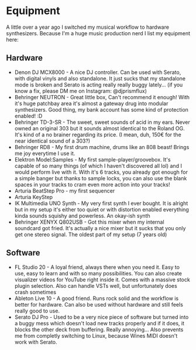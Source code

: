 # Equipment

A little over a year ago I switched my musical workflow to hardware synthesizers. Because I'm a huge music production nerd I list my equipment here:

## Hardware

* Denon DJ MCX8000 - A nice DJ controller. Can be used with Serato, with digital vinyls and also standalone. It just sucks that my standalone mode is broken and Serato is acting really really buggy lately... (if you know a fix, please DM me on Instagram: @djprismflux)
* Behringer NEUTRON - Great little box, Can't recommend it enough! With it's huge patchbay area it's almost a gateway drug into modular synthesizers. Good thing, my bank account has some kind of protection enabled! :D
* Behringer TD-3-SR - The sweet, sweet sounds of acid in my ears. Never owned an original 303 but it sounds almost identical to the Roland OG. It's kind of a no brainer regarding its price. (I mean, duh, 150€ for the near identical sound of a 303?)
* Behringer RD8 - My first drum machine, drums like an 808 beast! Brings me joy everytime I use it.
* Elektron Model:Samples - My first sample-player/groovebox. It's capable of so many things (of which I haven't discovered all lol) and I would perform live with it. With it's 6 tracks, you already got enough for a simple banger but thanks to sample locks, you can also use the blank spaces in your tracks to cram even more action into your tracks!
* Arturia BeatStep Pro - my first sequencer
* Arturia KeyStep
* IK Multimedia UNO Synth - My very first synth I ever bought. It is alright but in my setup it's either too quiet or with distortion enabled everything kinda sounds squishy and powerless. An okay-ish synth
* Behringer XENYX Q802USB - Got this mixer when my internal soundcard got fried. It's actually a nice mixer but it sucks that you only get one stereo signal. The oldest part of my setup (7 years old)

## Software

* FL Studio 20 - A loyal friend, always there when you need it. Easy to use, easy to learn and with so many possibilities. You can also create visualizer videos for YouTube right inside it. Comes with a massive stock plugin selection. Also can handle VSTs well, but unfortunately does crash sometimes
* Ableton Live 10 - A good friend. Runs rock solid and the workflow is better for hardware. Can also be used without hardware and still feels really good to use.
* Serato DJ Pro - Used to be a very nice piece of software but turned into a buggy mess which doesn't load new tracks properly and if it does, it blocks the other deck from buffering. Really annoying... Also prevents me from completly switching to Linux, because Wines MIDI doesn't work with Serato.